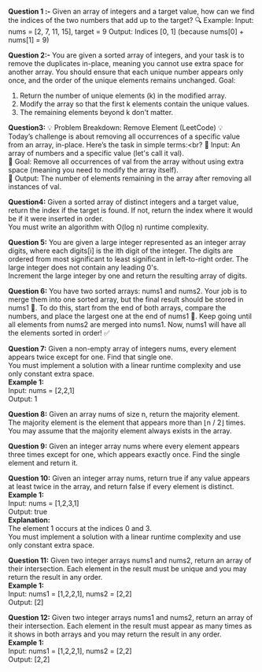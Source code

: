 **Question 1 :-** Given an array of integers and a target value, how can we find the indices of the two numbers that add up to the target?
🔍 Example:
Input: nums = [2, 7, 11, 15], target = 9
Output: Indices [0, 1] (because nums[0] + nums[1] = 9)

**Question 2:-** You are given a sorted array of integers, and your task is to remove the duplicates in-place, meaning you cannot use extra space for another array. You should ensure that each unique number appears only once, and the order of the unique elements remains unchanged.
Goal:
1. Return the number of unique elements (k) in the modified array.
2. Modify the array so that the first k elements contain the unique values.
3. The remaining elements beyond k don't matter.

**Question3:** 💡 Problem Breakdown: Remove Element (LeetCode) 💡<br>
Today’s challenge is about removing all occurrences of a specific value from an array, in-place. Here’s the task in simple terms:<br?
🔹 Input: An array of numbers and a specific value (let's call it val).<br>
🔹 Goal: Remove all occurrences of val from the array without using extra space (meaning you need to modify the array itself).<br>
🔹 Output: The number of elements remaining in the array after removing all instances of val.<br>

**Question4:** Given a sorted array of distinct integers and a target value, return the index if the target is found. If not, return the index where it would be if it were inserted in order.<br>
You must write an algorithm with O(log n) runtime complexity.

**Question 5:** You are given a large integer represented as an integer array digits, where each digits[i] is the ith digit of the integer. The digits are ordered from most significant to least significant in left-to-right order. The large integer does not contain any leading 0's.<br>
Increment the large integer by one and return the resulting array of digits.

**Question 6:** You have two sorted arrays: nums1 and nums2. Your job is to merge them into one sorted array, but the final result should be stored in nums1 🧩. To do this, start from the end of both arrays, compare the numbers, and place the largest one at the end of nums1 🔄. Keep going until all elements from nums2 are merged into nums1. Now, nums1 will have all the elements sorted in order! ✅

**Question 7:** Given a non-empty array of integers nums, every element appears twice except for one. Find that single one.<br>
You must implement a solution with a linear runtime complexity and use only constant extra space.<br>
**Example 1:** <br>
Input: nums = [2,2,1]<br>
Output: 1<br>

**Question 8:** Given an array nums of size n, return the majority element.<br>
The majority element is the element that appears more than ⌊n / 2⌋ times. You may assume that the majority element always exists in the array.<br>

**Question 9:** Given an integer array nums where every element appears three times except for one, which appears exactly once. Find the single element and return it.<br>

**Question 10:** Given an integer array nums, return true if any value appears at least twice in the array, and return false if every element is distinct.<br>
**Example 1:** <br>
Input: nums = [1,2,3,1]<br>
Output: true<br>
**Explanation:** <br>
The element 1 occurs at the indices 0 and 3.<br>
You must implement a solution with a linear runtime complexity and use only constant extra space.

**Question 11:** Given two integer arrays nums1 and nums2, return an array of their intersection. Each element in the result must be unique and you may return the result in any order.<br>
**Example 1:** <br>
Input: nums1 = [1,2,2,1], nums2 = [2,2]<br>
Output: [2]

**Question 12:** Given two integer arrays nums1 and nums2, return an array of their intersection. Each element in the result must appear as many times as it shows in both arrays and you may return the result in any order.<br>
**Example 1:** <br>
Input: nums1 = [1,2,2,1], nums2 = [2,2]<br>
Output: [2,2]
